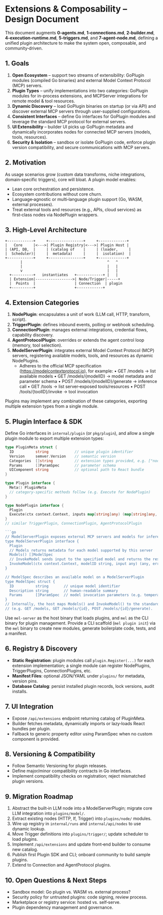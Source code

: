 # Extensions & Composability – Design Document

This document augments **0‑agents.md**, **1‑connections.md**, **2‑builder.md**, **4‑execution‑runtime.md**, **5‑triggers.md**, and **7‑agent‑node.md**, defining a unified plugin architecture to make the system open, composable, and community‑driven.

## 1. Goals

1. **Open Ecosystem** – support two streams of extensibility: GoPlugin modules (compiled Go binaries) and external Model Context Protocol (MCP) servers.
2. **Plugin Types** – unify implementations into two categories: GoPlugin modules for in-process extensions, and MCPServer integrations for remote model & tool resources.
3. **Dynamic Discovery** – load GoPlugin binaries on startup (or via API) and discover external MCP servers through user-supplied configurations.
4. **Consistent Interfaces** – define Go interfaces for GoPlugin modules and leverage the standard MCP protocol for external servers.
5. **UI Extensibility** – builder UI picks up GoPlugin metadata and dynamically incorporates nodes for connected MCP servers (models, tools, resources).
6. **Security & Isolation** – sandbox or isolate GoPlugin code, enforce plugin version compatibility, and secure communications with MCP servers.

## 2. Motivation

As usage scenarios grow (custom data transforms, niche integrations, domain‑specific triggers), core will bloat. A plugin model enables:
- Lean core orchestration and persistence.
- Ecosystem contributions without core churn.
- Language‑agnostic or multi‑language plugin support (Go, WASM, external processes).
- Treat external tools and resources (e.g., APIs, cloud services) as first‑class nodes via NodePlugin wrappers.

## 3. High‑Level Architecture

```text
+------------+     +----------------+     +-------------+
|   Core     |<--->| Plugin Registry|<--->| Plugin Host |
| (API, DB,  |     | (catalog of    |     | (loader,     |
|  Scheduler)|     |  metadata)     |     |  isolation)  |
+------------+     +----------------+     +-------------+
       |                                       ^   ^
       |                                       |   |
       v                                       |   |
  +----------+   instantiates   +------------+ |   |
  | Extension|----------------->| Node/Trigger|-----+
  |  Points  |                  | Connection  | plugin
  +----------+                  +------------+
```

## 4. Extension Categories

1. **NodePlugin**: encapsulates a unit of work (LLM call, HTTP, transform, script).
2. **TriggerPlugin**: defines inbound events, polling or webhook scheduling.
3. **ConnectionPlugin**: manages external integrations, credential flows, capability discovery.
4. **AgentProtocolPlugin**: overrides or extends the agent control loop (memory, tool selection).
5. **ModelServerPlugin**: integrates external Model Context Protocol (MCP) servers, registering available models, tools, and resources as dynamic NodePlugins.
   - Adheres to the official MCP specification (https://modelcontextprotocol.io), for example:
     • GET /models → list available models
     • GET /models/{modelID} → model metadata and parameter schema
     • POST /models/{modelID}/generate → inference call
     • GET /tools → list server‑exposed tools/resources
     • POST /tools/{toolID}/invoke → tool invocation

Plugins may implement any combination of these categories, exporting multiple extension types from a single module.

## 5. Plugin Interface & SDK

Define Go interfaces in `internal/plugin` (or `pkg/plugin`), and allow a single plugin module to export multiple extension types:
```go
type PluginMeta struct {
  ID          string            // unique plugin identifier
  Version     semver.Version    // semantic version
  Categories  []string          // extension types provided, e.g. ["node","trigger"]
  Params      []ParamSpec       // parameter schema
  UIComponent string            // optional path to React bundle
}

type Plugin interface {
  Meta() PluginMeta
  // category‑specific methods follow (e.g. Execute for NodePlugin)
}

type NodePlugin interface {
  Plugin
  Execute(ctx context.Context, inputs map[string]any) (map[string]any, error)
}
// similar TriggerPlugin, ConnectionPlugin, AgentProtocolPlugin

```go
// ModelServerPlugin exposes external MCP servers and models for inference
type ModelServerPlugin interface {
  Plugin
  // Models returns metadata for each model supported by this server
  Models() []ModelSpec
  // InvokeModel sends input to the specified model and returns the response
  InvokeModel(ctx context.Context, modelID string, input any) (any, error)
}

// ModelSpec describes an available model on a ModelServerPlugin
type ModelSpec struct {
  ID          string       // unique model identifier
  Description string       // human‑readable summary
  Params      []ParamSpec  // model invocation parameters (e.g. temperature)
}
// Internally, the host maps Models() and InvokeModel() to the standard MCP HTTP API
// (e.g. GET /models, GET /models/{id}, POST /models/{id}/generate).
```

Use `mel-server` as the host binary that loads plugins, and `mel` as the CLI binary for plugin management.
Provide a CLI scaffold (`mel plugin init`) via the `mel` binary to create new modules, generate boilerplate code, tests, and a manifest.

## 6. Registry & Discovery

- **Static Registration**: plugin modules call `plugin.Register(...)` for each extension implementation; a single module can register NodePlugins, TriggerPlugins, ConnectionPlugins, etc.
- **Manifest Files**: optional JSON/YAML under `plugins/` for metadata, version pins.
- **Database Catalog**: persist installed plugin records, lock versions, audit installs.

## 7. UI Integration

- Expose `/api/extensions` endpoint returning catalog of PluginMeta.
- Builder fetches metadata, dynamically imports or lazy‑loads React bundles per plugin.
- Fallback to generic property editor using ParamSpec when no custom component is provided.

## 8. Versioning & Compatibility

- Follow Semantic Versioning for plugin releases.
- Define major/minor compatibility contracts in Go interfaces.
- Implement compatibility checks on registration; reject mismatched plugin versions.

## 9. Migration Roadmap

1. Abstract the built‑in LLM node into a ModelServerPlugin; migrate core LLM integration into `plugins/model/`.
2. Extract existing nodes (HTTP, If, Trigger) into `plugins/node/` modules.
3. Wire up registry in `internal/runs` and `internal/api/nodes` to use dynamic lookup.
4. Move Trigger definitions into `plugins/trigger/`; update scheduler to load plugins.
5. Implement `/api/extensions` and update front‑end builder to consume new catalog.
6. Publish first Plugin SDK and CLI; onboard community to build sample plugins.
7. Extend to Connection and AgentProtocol plugins.

## 10. Open Questions & Next Steps

- Sandbox model: Go plugin vs. WASM vs. external process?
- Security policy for untrusted plugins: code signing, review process.
- Marketplace or registry service: hosted vs. self‑serve.
- Plugin dependency management and governance.